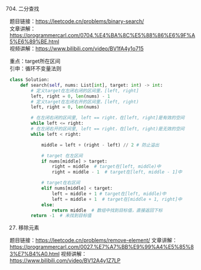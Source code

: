 704. 二分查找 

题目链接：https://leetcode.cn/problems/binary-search/  
文章讲解：https://programmercarl.com/0704.%E4%BA%8C%E5%88%86%E6%9F%A5%E6%89%BE.html  
视频讲解：https://www.bilibili.com/video/BV1fA4y1o715  
  
重点：target所在区间  
引申：循环不变量法则  
  
```python
class Solution:
    def search(self, nums: List[int], target: int) -> int:
        # 定义target在左闭右闭的区间里，[left, right]
        left, right = 0, len(nums) - 1  
        # 定义target在左闭右开的区间里，[left, right)
        left, right = 0, len(nums)  

        # 在左闭右闭的区间里, left == right，在[left, right]是有效的空间
        while left <= right:
        # 在左闭右开的区间里, left == right，在[left, right)是无效的空间
        while left < right:

            middle = left + (right - left) // 2 # 防止溢出

            # target 在左区间
            if nums[middle] > target:
				right = middle  # target在[left, middle)中
                right = middle - 1  # target在[left, middle - 1]中

			# target在右区间
            elif nums[middle] < target:
				left = middle + 1 # target在[left, middle)中
                left = middle + 1  # target在[middle + 1, right]中
            else:
                return middle  # 数组中找到目标值，直接返回下标
        return -1  # 未找到目标值
```

27. 移除元素

题目链接：https://leetcode.cn/problems/remove-element/ 
文章讲解：https://programmercarl.com/0027.%E7%A7%BB%E9%99%A4%E5%85%83%E7%B4%A0.html
视频讲解：https://www.bilibili.com/video/BV12A4y1Z7LP 

